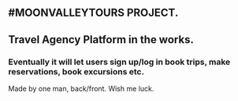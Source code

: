 #MOONVALLEYTOURS PROJECT.
---
Travel Agency Platform in the works. 
---
### Eventually it will let users sign up/log in book trips, make reservations, book excursions etc.
Made by one man, back/front. Wish me luck.


###
